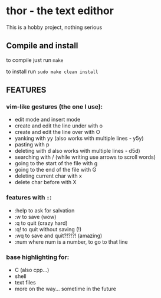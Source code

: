 # thor - the text edithor
This is a hobby project, nothing serious 

## Compile and install

to compile just run `make`

to install run `sudo make clean install`


## FEATURES

### vim-like gestures (the one I use):
* edit mode and insert mode
* create and edit the line under with o
* create and edit the line over with O
* yanking with yy (also works with multiple lines - y5y)
* pasting with p
* deleting with d also works with multiple lines - d5d)
* searching with / (while writing use arrows to scroll words)
* going to the start of the file with g
* going to the end of the file with G
* deleting current char with x
* delete char before with X

### features with `:`:
* :help to ask for salvation
* :w to save (wow)
* :q to quit (crazy hard)
* :q! to quit without saving (!)
* :wq to save and quit?!?!?! (amazing)
* :num where num is a number, to go to that line

### base highlighting for:
* C (also cpp...)
* shell
* text files
* more on the way... sometime in the future
   
